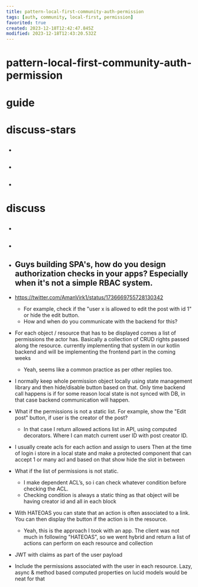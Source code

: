 ```yaml
---
title: pattern-local-first-community-auth-permission
tags: [auth, community, local-first, permission]
favorited: true
created: 2023-12-18T12:42:47.845Z
modified: 2023-12-18T12:43:20.532Z
---
```


# pattern-local-first-community-auth-permission

# guide

# discuss-stars
- ## 

- ## 

- ## 
# discuss
- ## 

- ## 

- ## Guys building SPA's, how do you design authorization checks in your apps? Especially when it's not a simple RBAC system.
- https://twitter.com/AmanVirk1/status/1736669755728130342
  - For example, check if the "user x is allowed to edit the post with id 1" or hide the edit button.
  - How and when do you communicate with the backend for this?

- For each object / resource that has to be displayed comes a list of permissions the actor has. Basically a collection of CRUD rights passed along the resource. currently implementing that system in our kotlin backend and will be implementing the frontend part in the coming weeks
  - Yeah, seems like a common practice as per other replies too.

- I normally keep whole permission object locally using state management library and then hide/disable button based on that. Only time backend call happens is if for some reason local state is not synced with DB, in that case backend communication will happen.
- What if the permissions is not a static list. For example, show the "Edit post" button, if user is the creator of the post?
  - In that case I return allowed actions list in API, using computed decorators. Where I can match current user ID with post creator ID.

- I usually create acls for each action and assign to users Then at the time of login i store in a local state and make a protected component that can accept 1 or many acl and based on that show hide the slot in between
- What if the list of permissions is not static. 
  - I make dependent ACL’s, so i can check whatever condition before checking the ACL. 
  - Checking condition is always a static thing as that object will be having creator id and all in each block

- With HATEOAS you can state that an action is often associated to a link. You can then display the button if the action is in the resource.
  - Yeah, this is the approach I took with an app. The client was not much in following "HATEOAS", so we went hybrid and return a list of actions can perform on each resource and collection

- JWT with claims as part of the user payload

- Include the permissions associated with the user in each resource. Lazy, async & method based computed properties on lucid models would be neat for that
